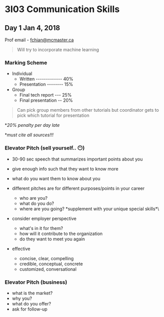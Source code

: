 # 3I03 Communication Skills

## Day 1 Jan 4, 2018

Prof email - fchian@mcmaster.ca

> Will try to incorporate machine learning

### Marking Scheme

* Individual
	* Written ------------- 40%
	* Presentation -------- 15%
* Group
	* Final tech report --- 25%
	* Final presentation -- 20%

> Can pick group members from other tutorials but coordinator
> gets to pick which tutorial for presentation

\*_20% penalty per day late_

\*_must cite all sources!!!_
 
### Elevator Pitch (sell yourself.. :no_mouth:)

- 30-90 sec speech that summarizes important points about you
- give enough info such that they want to know more
- what do you want them to know about you
- different pitches are for different purposes/points in your career
	- who are you?
	- what do you do?
	- where are you going?
	\*supplement with your unique special skills*\
- consider employer perspective
	- what's in it for them?
	- how will it contribute to the organization
	- do they want to meet you again
	
- effective
	- concise, clear, compelling
	- credible, conceptual, concrete
	- customized, conversational
	
### Elevator Pitch (business)

- what is the market?
- why you?
- what do you offer?
- ask for follow-up



 


